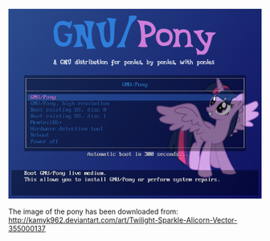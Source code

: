 ![Preview](./preview.png)

The image of the pony has been downloaded from:
    http://kamyk962.deviantart.com/art/Twilight-Sparkle-Alicorn-Vector-355000137
